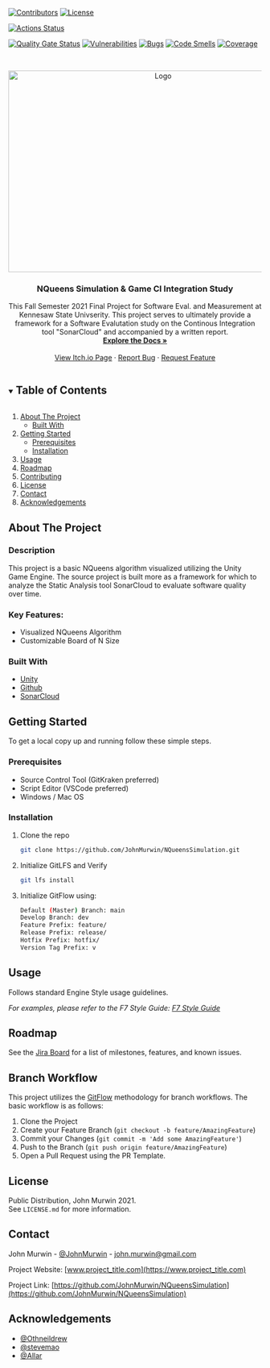 <!--
*** JOHN MURWIN UNIVERSAL README TEMPLATE 

*** UPDATED: 07/22/2021
*** BY: John Murwin
>

<!--
*** To avoid retyping too much info. Do a search and replace for the following:
*** github_username, repo_name, twitter_handle, email, project_title, project_description, JohnMurwin_NQueensSimulation
-->



<!-- PROJECT SHIELDS -->
<!--
*** I'm using markdown "reference style" links for readability.
*** Reference links are enclosed in brackets [ ] instead of parentheses ( ).
*** See the bottom of this document for the declaration of the reference variables
*** for contributors-url, forks-url, etc. This is an optional, concise syntax you may use.
*** https://www.markdownguide.org/basic-syntax/#reference-style-links
-->

[![Contributors][contributors-shield]][contributors-url]
[![License][license-shield]][license-url]

[![Actions Status][actions-shield]][actions-url]

[![Quality Gate Status][quality-gate-shield]][quality-gate-url]
[![Vulnerabilities][vulnerabilities-shield]][vulnerabilities-url]
[![Bugs][bugs-shield]][bugs-url]
[![Code Smells][smells-shield]][smells-url]
[![Coverage][coverage-shield]][coverage-url]



<!-- PROJECT LOGO -->
<br />
<p align="center">
  <a href="https://github.com/JohnMurwin/NQueensSimulation">
    <img src="images/" alt="Logo" width="600" height="400">
  </a>

  <h3 align="center">NQueens Simulation & Game CI Integration Study</h3>

  <p align="center">
    This  Fall Semester 2021 Final Project for Software Eval. and Measurement at Kennesaw State Univserity. This project serves to ultimately provide a framework for a Software Evalutation study on the Continous Integration tool "SonarCloud" and accompanied by a written report.  
    <br />
    <a href="https://github.com/JohnMurwin/NQueensSimulation/wiki"><strong>Explore the Docs »</strong></a>
    <br />
    <br />
    <a href="">View Itch.io Page</a>
    ·
    <a href="https://github.com/JohnMurwin/NQueensSimulation/issues">Report Bug</a>
    ·
    <a href="https://github.com/JohnMurwin/NQueensSimulation/issues">Request Feature</a>
  </p>
</p>



<!-- TABLE OF CONTENTS -->
<details open="open">
  <summary><h2 style="display: inline-block">Table of Contents</h2></summary>
  <ol>
    <li>
      <a href="#about-the-project">About The Project</a>
      <ul>
        <li><a href="#built-with">Built With</a></li>
      </ul>
    </li>
    <li>
      <a href="#getting-started">Getting Started</a>
      <ul>
        <li><a href="#prerequisites">Prerequisites</a></li>
        <li><a href="#installation">Installation</a></li>
      </ul>
    </li>
    <li><a href="#usage">Usage</a></li>
    <li><a href="#roadmap">Roadmap</a></li>
    <li><a href="#contributing">Contributing</a></li>
    <li><a href="#license">License</a></li>
    <li><a href="#contact">Contact</a></li>
    <li><a href="#acknowledgements">Acknowledgements</a></li>
  </ol>
</details>



<!-- ABOUT THE PROJECT -->
## About The Project
### Description
This project is a basic NQueens algorithm visualized utilizing the Unity Game Engine. The source project is built more as a framework for which to analyze the Static Analysis tool SonarCloud to evaluate software quality over time. 


### Key Features:
- Visualized NQueens Algorithm 
- Customizable Board of N Size


### Built With

* [Unity](https://unity.com)
* [Github](https://www.github.com) 
* [SonarCloud](https://sonarcloud.io)



<!-- GETTING STARTED -->
## Getting Started

To get a local copy up and running follow these simple steps.

### Prerequisites
* Source Control Tool (GitKraken preferred)
* Script Editor (VSCode preferred) 
* Windows / Mac OS

### Installation

1. Clone the repo
   ```sh
   git clone https://github.com/JohnMurwin/NQueensSimulation.git
   ```
2. Initialize GitLFS and Verify 
   ```sh
   git lfs install
   ```
3. Initialize GitFlow using:
   ```sh
   Default (Master) Branch: main
   Develop Branch: dev
   Feature Prefix: feature/
   Release Prefix: release/
   Hotfix Prefix: hotfix/
   Version Tag Prefix: v
   ```


<!-- USAGE EXAMPLES -->
## Usage

Follows standard Engine Style usage guidelines.

_For examples, please refer to the F7 Style Guide: [F7 Style Guide](https://github.com/Truly-Integrated-Computing/F7-Knowledgebase/wiki/F7-Engine-Style-Guide)_



<!-- ROADMAP -->
## Roadmap

See the [Jira Board]() for a list of milestones, features, and known issues.



<!-- CONTRIBUTING -->
## Branch Workflow

This project utilizes the [GitFlow]() methodology for branch workflows. The basic workflow is as follows:

1. Clone the Project
2. Create your Feature Branch (`git checkout -b feature/AmazingFeature`)
3. Commit your Changes (`git commit -m 'Add some AmazingFeature'`)
4. Push to the Branch (`git push origin feature/AmazingFeature`)
5. Open a Pull Request using the PR Template.



<!-- LICENSE -->
## License

Public Distribution, John Murwin 2021.   
See `LICENSE.md` for more information.



<!-- CONTACT -->
## Contact

John Murwin - [@JohnMurwin](https://twitter.com/JohnMurwin) - john.murwin@gmail.com

Project Website: [www.project_title.com](https://www.project_title.com)

Project Link: [https://github.com/JohnMurwin/NQueensSimulation](https://github.com/JohnMurwin/NQueensSimulation)



<!-- ACKNOWLEDGEMENTS -->
## Acknowledgements

* [@Othneildrew](https://github.com/othneildrew)
* [@stevemao](https://github.com/stevemao)
* [@Allar](https://github.com/Allar)





<!-- MARKDOWN LINKS & IMAGES -->
<!-- https://www.markdownguide.org/basic-syntax/#reference-style-links -->
[contributors-shield]: https://img.shields.io/github/contributors/JohnMurwin/NQueensSimulation?style=for-the-badge
[contributors-url]: https://github.com/JohnMurwin/NQueensSimulation/graphs/contributors 

[issues-shield]: https://img.shields.io/github/issues/JohnMurwin/repo.svg?style=for-the-badge
[issues-url]: https://github.com/JohnMurwin/NQueensSimulation/issues

[actions-shield]: https://img.shields.io/endpoint.svg?url=https%3A%2F%2Factions-badge.atrox.dev%2FJohnMurwin%2FNQueensSimulation%2Fbadge%3Fref%3Dmain&style=plastic
[actions-url]: https://actions-badge.atrox.dev/JohnMurwin/NQueensSimulation/goto?ref=main

[license-shield]: https://img.shields.io/github/license/JohnMurwin/NQueensSimulation.svg?style=for-the-badge
[license-url]: https://github.com/JohnMurwin/NQueensSimulation/blob/main/LICENSE.md

[linkedin-shield]: https://img.shields.io/badge/-LinkedIn-black.svg?style=for-the-badge&logo=linkedin&colorB=555
[linkedin-url]: https://linkedin.com/in/JohnMurwin

[quality-gate-shield]: https://sonarcloud.io/api/project_badges/measure?project=JohnMurwin_NQueensSimulation&metric=alert_status
[quality-gate-url]: https://sonarcloud.io/dashboard?id=JohnMurwin_NQueensSimulation
[vulnerabilities-shield]: https://sonarcloud.io/api/project_badges/measure?project=JohnMurwin_NQueensSimulation&metric=vulnerabilities
[vulnerabilities-url]: https://sonarcloud.io/dashboard?id=JohnMurwin_NQueensSimulation
[bugs-shield]: https://sonarcloud.io/api/project_badges/measure?project=JohnMurwin_NQueensSimulation&metric=bugs
[bugs-url]: https://sonarcloud.io/dashboard?id=JohnMurwin_NQueensSimulation
[smells-shield]: https://sonarcloud.io/api/project_badges/measure?project=JohnMurwin_NQueensSimulation&metric=code_smells
[smells-url]: https://sonarcloud.io/dashboard?id=JohnMurwin_NQueensSimulation
[coverage-shield]: https://sonarcloud.io/api/project_badges/measure?project=JohnMurwin_NQueensSimulation&metric=coverage
[coverage-url]: https://sonarcloud.io/dashboard?id=JohnMurwin_NQueensSimulation

